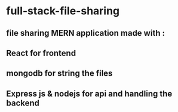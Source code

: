 # full-stack-file-sharing
## file sharing MERN application made with :
## React for frontend
## mongodb for string the files
## Express js & nodejs for api and handling the backend
